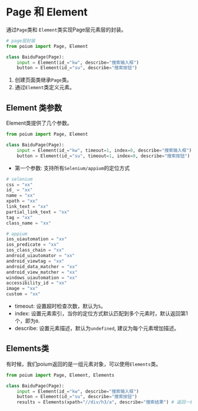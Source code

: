 # Page 和 Element

通过`Page`类和 `Element`类实现Page层元素层的封装。

```python
# page层封装
from poium import Page, Element

class BaiduPage(Page):
    input = Element(id_="kw", describe="搜索输入框")
    button = Element(id_="su", describe="搜索按钮")
```
1. 创建页面类继承`Page`类。
2. 通过`Element`类定义元素。

## Element 类参数
Element类提供了几个参数。

```python
from poium import Page, Element

class BaiduPage(Page):
    input = Element(id_="kw", timeout=1, index=0, describe="搜索输入框")
    button = Element(id_="su", timeout=1, index=0, describe="搜索按钮")
```
* 第一个参数: 支持所有`Selenium/appium`的定位方式
```python
# selenium
css = "xx"
id_ = "xx"
name = "xx"
xpath = "xx"
link_text = "xx"
partial_link_text = "xx"
tag = "xx"
class_name = "xx"

# appium
ios_uiautomation = "xx"
ios_predicate = "xx"
ios_class_chain = "xx"
android_uiautomator = "xx"
android_viewtag = "xx"
android_data_matcher = "xx"
android_view_matcher = "xx"
windows_uiautomation = "xx"
accessibility_id = "xx"
image = "xx"
custom = "xx"
```

* timeout: 设置超时检查次数，默认为`5`。
* index: 设置元素索引，当你的定位方式默认匹配到多个元素时，默认返回第1个，即为`0`.
* describe: 设置元素描述，默认为`undefined`, 建议为每个元素增加描述。

## Elements类

有时候，我们poium返回的是一组元素对象，可以使用`Elements`类。

```python
from poium import Page, Element, Elements

class BaiduPage(Page):
    input = Element(id_="kw", describe="搜索输入框")
    button = Element(id_="su", describe="搜索按钮")
    results = Elements(xpath="//div/h3/a", describe="搜索结果") # 返回一组元素
```

